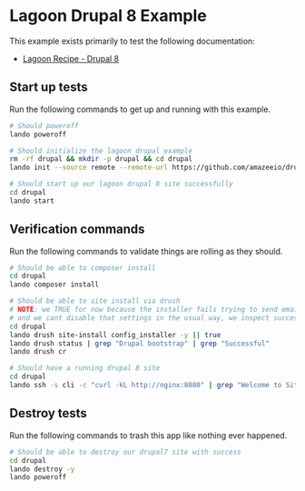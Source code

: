 Lagoon Drupal 8 Example
=======================

This example exists primarily to test the following documentation:

* [Lagoon Recipe - Drupal 8](https://docs.lando.dev/config/lagoon.html)

Start up tests
--------------

Run the following commands to get up and running with this example.

```bash
# Should poweroff
lando poweroff

# Should initialize the lagoon drupal example
rm -rf drupal && mkdir -p drupal && cd drupal
lando init --source remote --remote-url https://github.com/amazeeio/drupal-example.git --recipe lagoon

# Should start up our lagoon drupal 8 site successfully
cd drupal
lando start
```

Verification commands
---------------------

Run the following commands to validate things are rolling as they should.

```bash
# Should be able to composer install
cd drupal
lando composer install

# Should be able to site install via drush
# NOTE: we TRUE for now because the installer fails trying to send email
# and we cant disable that settings in the usual way, we inspect success in the next command
cd drupal
lando drush site-install config_installer -y || true
lando drush status | grep "Drupal bootstrap" | grep "Successful"
lando drush cr

# Should have a running drupal 8 site
cd drupal
lando ssh -s cli -c "curl -kL http://nginx:8080" | grep "Welcome to Site-Install"
```

Destroy tests
-------------

Run the following commands to trash this app like nothing ever happened.

```bash
# Should be able to destroy our drupal7 site with success
cd drupal
lando destroy -y
lando poweroff
```

